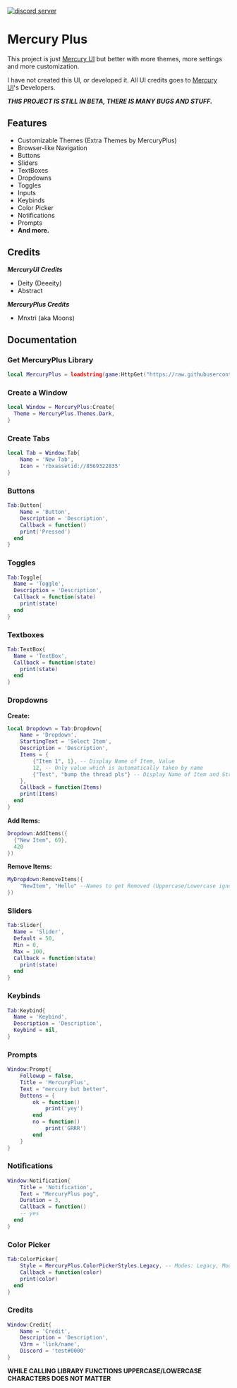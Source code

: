 [![discord server](https://cdn.discordapp.com/attachments/1063180819952324719/1069684390172577843/image.png)](https://discord.gg/jaunk8nhN5)


# Mercury Plus
This project is just [Mercury UI](https://github.com/deeeity/mercury-lib) but better with more themes, more settings and more customization.

I have not created this UI, or developed it. All UI credits goes to [Mercury UI](https://github.com/deeeity/mercury-lib)'s Developers.

***THIS PROJECT IS STILL IN BETA, THERE IS MANY BUGS AND STUFF.***

## Features
- Customizable Themes (Extra Themes by MercuryPlus)
- Browser-like Navigation
- Buttons
- Sliders
- TextBoxes
- Dropdowns
- Toggles
- Inputs
- Keybinds
- Color Picker
- Notifications
- Prompts
- **And more.**

## Credits

***MercuryUI Credits***
  - Deity (Deeeity)
  - Abstract

***MercuryPlus Credits***
  - Mnxtri (aka Moons)
  
## Documentation

### **Get MercuryPlus Library**
```lua
local MercuryPlus = loadstring(game:HttpGet("https://raw.githubusercontent.com/SpyTYX/mercury-plus/main/mercury-plus-beta.lua"))()
```

### **Create a Window**
```lua
local Window = MercuryPlus:Create{
  Theme = MercuryPlus.Themes.Dark,
}
```

### **Create Tabs**
```lua
local Tab = Window:Tab{
	Name = 'New Tab',
	Icon = 'rbxassetid://8569322835'
}
```

### **Buttons**
```lua
Tab:Button{
	Name = 'Button',
	Description = 'Description',
	Callback = function() 
    print('Pressed')
  end
}
```

### **Toggles**
```lua
Tab:Toggle{
  Name = 'Toggle',
  Description = 'Description',
  Callback = function(state)
    print(state)
  end
}
```

### **Textboxes**
```lua
Tab:TextBox{
  Name = 'TextBox',
  Callback = function(state)
    print(state)
  end
}
```

### **Dropdowns**
**Create:**
```lua
local Dropdown = Tab:Dropdown{
	Name = 'Dropdown',
	StartingText = 'Select Item',
	Description = 'Description',
	Items = {
		{"Item 1", 1}, -- Display Name of Item, Value
		12,	-- Only value which is automatically taken by name
		{"Test", "bump the thread pls"} -- Display Name of Item and String Value
	},
	Callback = function(Items) 
    print(Items)
  end
}
```
**Add Items:**
```lua
Dropdown:AddItems({
  {"New Item", 69},
  420
})
```
**Remove Items:**
```lua
MyDropdown:RemoveItems({
	"NewItem", "Hello" --Names to get Removed (Uppercase/Lowercase ignored)
})
```

### **Sliders**
```lua
Tab:Slider{
  Name = 'Slider',
  Default = 50,
  Min = 0,
  Max = 100,
  Callback = function(state)
    print(state)
  end
}
```

### **Keybinds**
```lua
Tab:Keybind{
  Name = 'Keybind',
  Description = 'Description',
  Keybind = nil,
}
```

### **Prompts**
```lua
Window:Prompt{
	Followup = false,
	Title = 'MercuryPlus',
	Text = "mercury but better",
	Buttons = {
		ok = function()
			print('yey')
		end
		no = function()
			print('GRRR')
		end
	}
}
```

### **Notifications**
```lua
Window:Notification{
	Title = 'Notification',
	Text = "MercuryPlus pog",
	Duration = 3,
	Callback = function() 
    -- yes
  end
}
```

### **Color Picker**
```lua
Tab:ColorPicker{
	Style = MercuryPlus.ColorPickerStyles.Legacy, -- Modes: Legacy, Modern
	Callback = function(color) 
    print(color)
  end
}
```
### **Credits**
```lua
Window:Credit{
	Name = 'Credit',
	Description = 'Description',
	V3rm = 'link/name',
	Discord = 'test#0000'
}
```

**WHILE CALLING LIBRARY FUNCTIONS UPPERCASE/LOWERCASE CHARACTERS DOES NOT MATTER**

